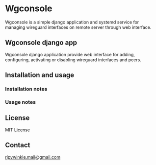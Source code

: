 # Wgconsole
Wgconsole is a simple django application and systemd service for managing wireguard interfaces on remote server through web interface.

## Wgconsole django app
Wgconsole django application provide web interface for adding, configuring, activating or disabling wireguard interfaces and peers.

## Installation and usage

### Installation notes

### Usage notes

## License
MIT License

## Contact
ripvwinkle.mail@gmail.com
